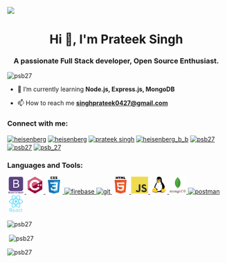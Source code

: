 ![](https://github.com/user/Banner.jpg)


<h1 align="center">Hi 👋, I'm Prateek Singh</h1>
<h3 align="center">A passionate Full Stack developer, Open Source Enthusiast.</h3>

<p align="left"> <img src="https://komarev.com/ghpvc/?username=psb27&label=Profile%20views&color=0e75b6&style=flat" alt="psb27" /> </p>


- 🌱 I’m currently learning **Node.js, Express.js, MongoDB**

- 📫 How to reach me **singhprateek0427@gmail.com**

<h3 align="left">Connect with me:</h3>
<p align="left">
<a href="https://dev.to/heisenberg" target="blank"><img align="center" src="https://cdn.jsdelivr.net/npm/simple-icons@3.0.1/icons/dev-dot-to.svg" alt="heisenberg" height="30" width="40" /></a>
<a href="https://twitter.com/heisenberg" target="blank"><img align="center" src="https://raw.githubusercontent.com/rahuldkjain/github-profile-readme-generator/master/src/images/icons/Social/twitter.svg" alt="heisenberg" height="30" width="40" /></a>
<a href="https://linkedin.com/in/prateek-singh-3257801b8" target="blank"><img align="center" src="https://raw.githubusercontent.com/rahuldkjain/github-profile-readme-generator/master/src/images/icons/Social/linked-in-alt.svg" alt="prateek singh" height="30" width="40" /></a>
<a href="https://instagram.com/heisenberg_b_b" target="blank"><img align="center" src="https://raw.githubusercontent.com/rahuldkjain/github-profile-readme-generator/master/src/images/icons/Social/instagram.svg" alt="heisenberg_b_b" height="30" width="40" /></a>
<a href="https://www.codechef.com/users/psb27" target="blank"><img align="center" src="https://cdn.jsdelivr.net/npm/simple-icons@3.1.0/icons/codechef.svg" alt="psb27" height="30" width="40" /></a>
<a href="https://codeforces.com/profile/psb27" target="blank"><img align="center" src="https://cdn.jsdelivr.net/npm/simple-icons@3.0.1/icons/codeforces.svg" alt="psb27" height="30" width="40" /></a>
<a href="https://www.leetcode.com/psb_27" target="blank"><img align="center" src="https://raw.githubusercontent.com/rahuldkjain/github-profile-readme-generator/master/src/images/icons/Social/leet-code.svg" alt="psb_27" height="30" width="40" /></a>
</p>

<h3 align="left">Languages and Tools:</h3>
<p align="left"> <a href="https://getbootstrap.com" target="_blank"> <img src="https://raw.githubusercontent.com/devicons/devicon/master/icons/bootstrap/bootstrap-plain-wordmark.svg" alt="bootstrap" width="40" height="40"/> </a> <a href="https://www.w3schools.com/cpp/" target="_blank"> <img src="https://raw.githubusercontent.com/devicons/devicon/master/icons/cplusplus/cplusplus-original.svg" alt="cplusplus" width="40" height="40"/> </a> <a href="https://www.w3schools.com/css/" target="_blank"> <img src="https://raw.githubusercontent.com/devicons/devicon/master/icons/css3/css3-original-wordmark.svg" alt="css3" width="40" height="40"/> </a> <a href="https://firebase.google.com/" target="_blank"> <img src="https://www.vectorlogo.zone/logos/firebase/firebase-icon.svg" alt="firebase" width="40" height="40"/> </a> <a href="https://git-scm.com/" target="_blank"> <img src="https://www.vectorlogo.zone/logos/git-scm/git-scm-icon.svg" alt="git" width="40" height="40"/> </a> <a href="https://www.w3.org/html/" target="_blank"> <img src="https://raw.githubusercontent.com/devicons/devicon/master/icons/html5/html5-original-wordmark.svg" alt="html5" width="40" height="40"/> </a> <a href="https://developer.mozilla.org/en-US/docs/Web/JavaScript" target="_blank"> <img src="https://raw.githubusercontent.com/devicons/devicon/master/icons/javascript/javascript-original.svg" alt="javascript" width="40" height="40"/> </a> <a href="https://www.linux.org/" target="_blank"> <img src="https://raw.githubusercontent.com/devicons/devicon/master/icons/linux/linux-original.svg" alt="linux" width="40" height="40"/> </a> <a href="https://www.mongodb.com/" target="_blank"> <img src="https://raw.githubusercontent.com/devicons/devicon/master/icons/mongodb/mongodb-original-wordmark.svg" alt="mongodb" width="40" height="40"/> </a> <a href="https://postman.com" target="_blank"> <img src="https://www.vectorlogo.zone/logos/getpostman/getpostman-icon.svg" alt="postman" width="40" height="40"/> </a> <a href="https://reactjs.org/" target="_blank"> <img src="https://raw.githubusercontent.com/devicons/devicon/master/icons/react/react-original-wordmark.svg" alt="react" width="40" height="40"/> </a> </p>

<p><img align="center" src="https://github-readme-stats.vercel.app/api/top-langs?username=psb27&show_icons=true&locale=en&layout=compact" alt="psb27" /></p>

<p>&nbsp;<img align="center" src="https://github-readme-stats.vercel.app/api?username=psb27&show_icons=true&locale=en" alt="psb27" /></p>

<p><img align="center" src="https://github-readme-streak-stats.herokuapp.com/?user=psb27&" alt="psb27" /></p>
